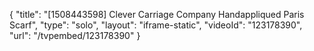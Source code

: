 {
    "title": "[1508443598] Clever Carriage Company Handappliqued Paris Scarf",
    "type": "solo",
    "layout": "iframe-static",
    "videoId": "123178390",
    "url": "\/tvpembed\/123178390"
}